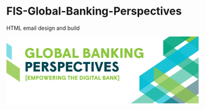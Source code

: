 # FIS-Global-Banking-Perspectives
HTML email design and build

![alt tag](https://github.com/gbjack/FIS-Global-Banking-Perspectives/blob/master/images/hero.gif)
